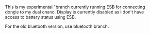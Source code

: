 This is my experimental "branch currently running ESB for connecting dongle to my dual cnano. Display is currently disabled as I don't have access to battery status using ESB. 

For the old bluetooth version, use bluetooth branch. 
